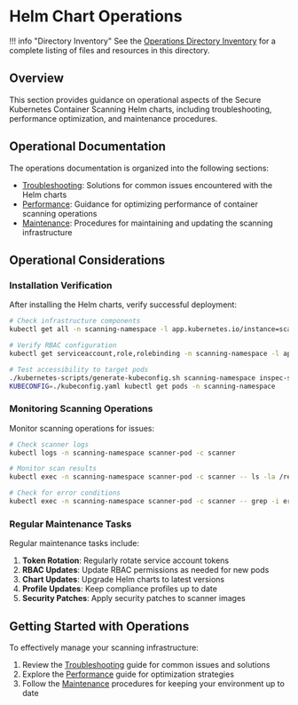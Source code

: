 # Helm Chart Operations

!!! info "Directory Inventory"
    See the [Operations Directory Inventory](inventory.md) for a complete listing of files and resources in this directory.

## Overview

This section provides guidance on operational aspects of the Secure Kubernetes Container Scanning Helm charts, including troubleshooting, performance optimization, and maintenance procedures.

## Operational Documentation

The operations documentation is organized into the following sections:

- [Troubleshooting](troubleshooting.md): Solutions for common issues encountered with the Helm charts
- [Performance](performance.md): Guidance for optimizing performance of container scanning operations
- [Maintenance](maintenance.md): Procedures for maintaining and updating the scanning infrastructure

## Operational Considerations

### Installation Verification

After installing the Helm charts, verify successful deployment:

```bash
# Check infrastructure components
kubectl get all -n scanning-namespace -l app.kubernetes.io/instance=scanner-infrastructure

# Verify RBAC configuration
kubectl get serviceaccount,role,rolebinding -n scanning-namespace -l app.kubernetes.io/instance=scanner-infrastructure

# Test accessibility to target pods
./kubernetes-scripts/generate-kubeconfig.sh scanning-namespace inspec-scanner ./kubeconfig.yaml
KUBECONFIG=./kubeconfig.yaml kubectl get pods -n scanning-namespace
```

### Monitoring Scanning Operations

Monitor scanning operations for issues:

```bash
# Check scanner logs
kubectl logs -n scanning-namespace scanner-pod -c scanner

# Monitor scan results
kubectl exec -n scanning-namespace scanner-pod -c scanner -- ls -la /results

# Check for error conditions
kubectl exec -n scanning-namespace scanner-pod -c scanner -- grep -i error /results/scan-results.json
```

### Regular Maintenance Tasks

Regular maintenance tasks include:

1. **Token Rotation**: Regularly rotate service account tokens
2. **RBAC Updates**: Update RBAC permissions as needed for new pods
3. **Chart Updates**: Upgrade Helm charts to latest versions
4. **Profile Updates**: Keep compliance profiles up to date
5. **Security Patches**: Apply security patches to scanner images

## Getting Started with Operations

To effectively manage your scanning infrastructure:

1. Review the [Troubleshooting](troubleshooting.md) guide for common issues and solutions
2. Explore the [Performance](performance.md) guide for optimization strategies
3. Follow the [Maintenance](maintenance.md) procedures for keeping your environment up to date
